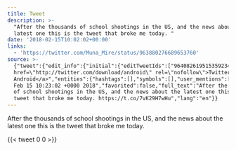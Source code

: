 ```yaml
---
title: Tweet
description: >-
  "After the thousands of school shootings in the US, and the news about the
  latest one this is the tweet that broke me today. "
date: '2018-02-15T10:02:02+00:00'
links:
  - 'https://twitter.com/Muna_Mire/status/963880276689653760'
source: >-
  {"tweet":{"edit_info":{"initial":{"editTweetIds":["964082619515359234"],"editableUntil":"2018-02-15T11:23:02.938Z","editsRemaining":"5","isEditEligible":true}},"retweeted":false,"source":"<a
  href=\"http://twitter.com/download/android\" rel=\"nofollow\">Twitter for
  Android</a>","entities":{"hashtags":[],"symbols":[],"user_mentions":[],"urls":[{"url":"https://t.co/7vK29H7wHu","expanded_url":"https://twitter.com/Muna_Mire/status/963880276689653760","display_url":"twitter.com/Muna_Mire/stat…","indices":["124","147"]}]},"display_text_range":["0","147"],"favorite_count":"0","id_str":"964082619515359234","truncated":false,"retweet_count":"0","id":"964082619515359234","possibly_sensitive":false,"created_at":"Thu
  Feb 15 10:23:02 +0000 2018","favorited":false,"full_text":"After the thousands
  of school shootings in the US, and the news about the latest one this is the
  tweet that broke me today. https://t.co/7vK29H7wHu","lang":"en"}}
---
```

After the thousands of school shootings in the US, and the news about the latest one this is the tweet that broke me today. 
    
{{< tweet 0 0 >}}
    
